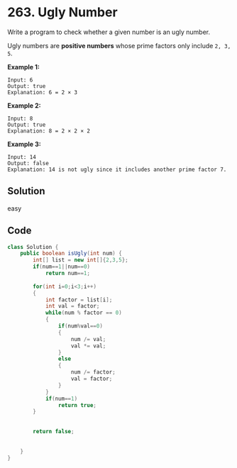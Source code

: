 # 263. Ugly Number

Write a program to check whether a given number is an ugly number.

Ugly numbers are **positive numbers** whose prime factors only include `2, 3, 5`.

**Example 1:**

```
Input: 6
Output: true
Explanation: 6 = 2 × 3
```

**Example 2:**

```
Input: 8
Output: true
Explanation: 8 = 2 × 2 × 2
```

**Example 3:**

```
Input: 14
Output: false 
Explanation: 14 is not ugly since it includes another prime factor 7.
```



## Solution

easy



## Code

```java
class Solution {
    public boolean isUgly(int num) {
        int[] list = new int[]{2,3,5};
        if(num==1||num==0)
            return num==1;
        
        for(int i=0;i<3;i++)
        {
            int factor = list[i];
            int val = factor;
            while(num % factor == 0)
            {
                if(num%val==0)
                {
                    num /= val;
                    val *= val;
                }
                else
                {
                    num /= factor;
                    val = factor;
                }
            }
            if(num==1)
                return true;
        }
        
        
        return false;
        
        
    }
}
```

